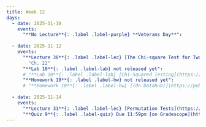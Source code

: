 ```yaml
---
title: Week 12
days:
  - date: 2025-11-10
    events:
      "**No Lecture**{: .label .label-purple} **Veterans Day**":
    
  - date: 2025-11-12
    events:
      "**Lecture 30**{: .label .label-lec} [The Chi-square Test for Two-way Tables](https://ph142-ucb.github.io/fa25/src/lec/Lec30_Inference-two-way-tables.html) [(Recording)]()":
        "Ch. 22"
      "**Lab 10**{: .label .label-lab} not released yet":
      # "**Lab 10**{: .label .label-lab} [Chi-Squared Testing](https://publichealth.datahub.berkeley.edu/hub/user-redirect/git-pull?repo=https%3A%2F%2Fgithub.com%2Fph142-ucb%2Fph142-fa25&urlpath=rstudio%2F&branch=main) (Due Nov 15th)":
      "**Homework 10**{: .label .label-hw} not released yet":
      # "**Homework 10**{: .label .label-hw} [(On Datahub)](https://publichealth.datahub.berkeley.edu/hub/user-redirect/git-pull?repo=https%3A%2F%2Fgithub.com%2Fph142-ucb%2Fph142-fa25&urlpath=rstudio%2F&branch=main)": 
      
  - date: 2025-11-14
    events:
      "**Lecture 31**{: .label .label-lec} [Permutation Tests](https://ph142-ucb.github.io/fa25/src/lec/Lec31_Permutation-Tests.html) [(Recording)]()":
      "**Quiz 9**{: .label .label-quiz} Due 11:59pm [on Gradescope](https://www.gradescope.com/courses/833518)":
---
```

